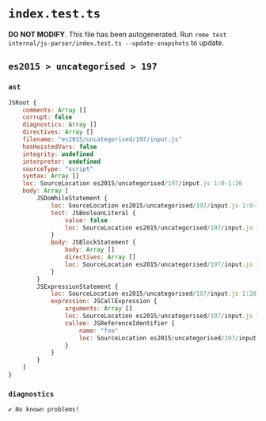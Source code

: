 # `index.test.ts`

**DO NOT MODIFY**. This file has been autogenerated. Run `rome test internal/js-parser/index.test.ts --update-snapshots` to update.

## `es2015 > uncategorised > 197`

### `ast`

```javascript
JSRoot {
	comments: Array []
	corrupt: false
	diagnostics: Array []
	directives: Array []
	filename: "es2015/uncategorised/197/input.js"
	hasHoistedVars: false
	integrity: undefined
	interpreter: undefined
	sourceType: "script"
	syntax: Array []
	loc: SourceLocation es2015/uncategorised/197/input.js 1:0-1:26
	body: Array [
		JSDoWhileStatement {
			loc: SourceLocation es2015/uncategorised/197/input.js 1:0-1:19
			test: JSBooleanLiteral {
				value: false
				loc: SourceLocation es2015/uncategorised/197/input.js 1:13-1:18
			}
			body: JSBlockStatement {
				body: Array []
				directives: Array []
				loc: SourceLocation es2015/uncategorised/197/input.js 1:3-1:5
			}
		}
		JSExpressionStatement {
			loc: SourceLocation es2015/uncategorised/197/input.js 1:20-1:26
			expression: JSCallExpression {
				arguments: Array []
				loc: SourceLocation es2015/uncategorised/197/input.js 1:20-1:25
				callee: JSReferenceIdentifier {
					name: "foo"
					loc: SourceLocation es2015/uncategorised/197/input.js 1:20-1:23 (foo)
				}
			}
		}
	]
}
```

### `diagnostics`

```
✔ No known problems!

```
